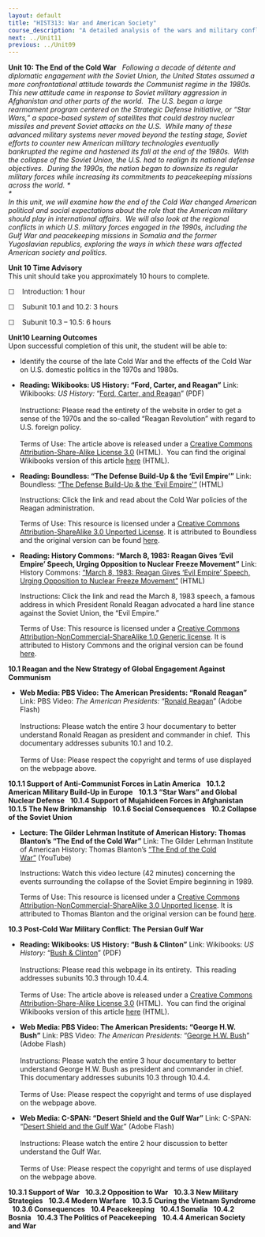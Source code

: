 ```yaml
---
layout: default
title: "HIST313: War and American Society"
course_description: "A detailed analysis of the wars and military conflicts that have shaped the social, political, and economic history of the United States from the colonial era to the present."
next: ../Unit11
previous: ../Unit09
---
```

**Unit 10: The End of the Cold War** <span id="10"></span> 
*Following a decade of détente and diplomatic engagement with the Soviet
Union, the United States assumed a more confrontational attitude towards
the Communist regime in the 1980s.  This new attitude came in response
to Soviet military aggression in Afghanistan and other parts of the
world.  The U.S. began a large rearmament program centered on the
Strategic Defense Initiative, or “Star Wars,” a space-based system of
satellites that could destroy nuclear missiles and prevent Soviet
attacks on the U.S.  While many of these advanced military systems never
moved beyond the testing stage, Soviet efforts to counter new American
military technologies eventually bankrupted the regime and hastened its
fall at the end of the 1980s.  With the collapse of the Soviet Union,
the U.S. had to realign its national defense objectives.  During the
1990s, the nation began to downsize its regular military forces while
increasing its commitments to peacekeeping missions across the
world. *  
 *             
 In this unit, we will examine how the end of the Cold War changed
American political and social expectations about the role that the
American military should play in international affairs.  We will also
look at the regional conflicts in which U.S. military forces engaged in
the 1990s, including the Gulf War and peacekeeping missions in Somalia
and the former Yugoslavian republics, exploring the ways in which these
wars affected American society and politics.*

**Unit 10 Time Advisory**  
This unit should take you approximately 10 hours to complete.

☐    Introduction: 1 hour

☐    Subunit 10.1 and 10.2: 3 hours

☐    Subunit 10.3 – 10.5: 6 hours

**Unit10 Learning Outcomes**  
Upon successful completion of this unit, the student will be able to:

-   <span class="Apple-style-span"
    style="line-height: normal; ">Identify the course of the late Cold
    War and the effects of the Cold War on U.S. domestic politics in the
    1970s and 1980s.</span>

-   **Reading: Wikibooks: US History: “Ford, Carter, and Reagan”**
    Link: Wikibooks: *US History:* “[Ford, Carter, and
    Reagan](https://resources.saylor.org/archived/wp-content/uploads/2011/03/US-History_Ford-Carter-Reagan.pdf)”
    (PDF)  
        
     Instructions: Please read the entirety of the website in order to
    get a sense of the 1970s and the so-called “Reagan Revolution” with
    regard to U.S. foreign policy.  
        
     Terms of Use: The article above is released under a [Creative
    Commons Attribution-Share-Alike License
    3.0](http://creativecommons.org/licenses/by-sa/3.0/) (HTML).  You
    can find the original Wikibooks version of this article
    [here](http://en.wikibooks.org/wiki/US_History/Ford_Carter_Reagan)
    (HTML).

-   **Reading: Boundless: “The Defense Build-Up & the ‘Evil Empire’”**
    Link: Boundless: [“The Defense Build-Up & the 'Evil
    Empire'“](https://www.boundless.com/history/conservative-turn-america-1968-1989/reagan-administration/defense-build-up-evil-empire/) (HTML)  
      
     Instructions: Click the link and read about the Cold War policies
    of the Reagan administration.  
      
     Terms of Use: This resource is licensed under a [Creative Commons
    Attribution-ShareAlike 3.0 Unported
    License](http://creativecommons.org/licenses/by-sa/3.0/). It is
    attributed to Boundless and the original version can be found
    [here](https://www.boundless.com/history/conservative-turn-america-1968-1989/reagan-administration/defense-build-up-evil-empire/).

-   **Reading: History Commons: “March 8, 1983: Reagan Gives ‘Evil
    Empire’ Speech, Urging Opposition to Nuclear Freeze Movement”**
    Link: History Commons: [“March 8, 1983: Reagan Gives ‘Evil Empire’
    Speech, Urging Opposition to Nuclear Freeze
    Movement”](http://www.historycommons.org/context.jsp?item=a030883evilempire#a030883evilempire) (HTML)  
      
     Instructions: Click the link and read the March 8, 1983 speech, a
    famous address in which President Ronald Reagan advocated a hard
    line stance against the Soviet Union, the “Evil Empire.”   
      
     Terms of Use: This resource is licensed under a [Creative Commons
    Attribution-NonCommercial-ShareAlike 1.0 Generic
    license](http://creativecommons.org/licenses/by-nc-sa/1.0/). It is
    attributed to History Commons and the original version can be found
    [here](http://www.historycommons.org/context.jsp?item=a030883evilempire#a030883evilempire).

**10.1 Reagan and the New Strategy of Global Engagement Against
Communism** <span id="10.1"></span> 
-   **Web Media: PBS Video: The American Presidents: “Ronald Reagan”**
    Link: PBS Video: *The American Presidents:* “[Ronald Reagan<span
    style="display: none;"> </span><span
    style="display: none;"> </span>](http://video.pbs.org/video/1094119478/)”<span
    style="display: none;"> </span><span style="display: none;"> </span>
    (Adobe Flash)  
        
     Instructions: Please watch the entire 3 hour documentary to better
    understand Ronald Reagan as president and commander in chief.  This
    documentary addresses subunits 10.1 and 10.2.  
        
     Terms of Use: Please respect the copyright and terms of use
    displayed on the webpage above.

**10.1.1 Support of Anti-Communist Forces in Latin America** <span
id="10.1.1"></span> 
**10.1.2 American Military Build-Up in Europe** <span
id="10.1.2"></span> 
**10.1.3 “Star Wars” and Global Nuclear Defense** <span
id="10.1.3"></span> 
**10.1.4 Support of Mujahideen Forces in Afghanistan** <span
id="10.1.4"></span> 
**10.1.5 The New Brinkmanship** <span id="10.1.5"></span> 
**10.1.6 Social Consequences** <span id="10.1.6"></span> 
**10.2 Collapse of the Soviet Union** <span id="10.2"></span> 
-   **Lecture: The Gilder Lehrman Institute of American History: Thomas
    Blanton’s “The End of the Cold War”**
    Link: The Gilder Lehrman Institute of American History: Thomas
    Blanton’s [“The End of the Cold
    War”](http://vimeo.com/21807730) (YouTube)  
      
     Instructions: Watch this video lecture (42 minutes) concerning the
    events surrounding the collapse of the Soviet Empire beginning in
    1989.  
      
     Terms of Use: This resource is licensed under a [Creative Commons
    Attribution-NonCommercial-ShareAlike 3.0 Unported
    license](http://creativecommons.org/licenses/by-nc-sa/3.0/). It is
    attributed to Thomas Blanton and the original version can be found
    [here](http://vimeo.com/21807730).

**10.3 Post-Cold War Military Conflict: The Persian Gulf War** <span
id="10.3"></span> 
-   **Reading: Wikibooks: US History: “Bush & Clinton”**
    Link: Wikibooks: *US History:* “[Bush &
    Clinton](https://resources.saylor.org/archived/wp-content/uploads/2011/03/Bush_Clinton.pdf)”
    (PDF)  
        
     Instructions: Please read this webpage in its entirety.  This
    reading addresses subunits 10.3 through 10.4.4.  
        
     Terms of Use: The article above is released under a [Creative
    Commons Attribution-Share-Alike License
    3.0](http://creativecommons.org/licenses/by-sa/3.0/) (HTML).  You
    can find the original Wikibooks version of this article
    [here](http://en.wikibooks.org/wiki/US_History/Bush_Clinton) (HTML).

-   **Web Media: PBS Video: The American Presidents: “George H.W.
    Bush”**
    Link: PBS Video: *The American Presidents:* “[George H.W.
    Bush](http://video.pbs.org/video/979907571/)” (Adobe Flash)  
        
     Instructions: Please watch the entire 3 hour documentary to better
    understand George H.W. Bush as president and commander in chief. 
    This documentary addresses subunits 10.3 through 10.4.4.  
        
     Terms of Use: Please respect the copyright and terms of use
    displayed on the webpage above.

-   **Web Media: C-SPAN: “Desert Shield and the Gulf War”**
    Link: C-SPAN: “[Desert Shield and the Gulf War<span
    style="display: none;"> </span><span
    style="display: none;"> </span>](http://www.c-spanvideo.org/program/80506-1)”
    <span style="display: none;"> </span><span
    style="display: none;"> </span>(Adobe Flash)  
        
     Instructions: Please watch the entire 2 hour discussion to better
    understand the Gulf War.  
        
     Terms of Use: Please respect the copyright and terms of use
    displayed on the webpage above.

**10.3.1 Support of War** <span id="10.3.1"></span> 
**10.3.2 Opposition to War** <span id="10.3.2"></span> 
**10.3.3 New Military Strategies** <span id="10.3.3"></span> 
**10.3.4 Modern Warfare** <span id="10.3.4"></span> 
**10.3.5 Curing the Vietnam Syndrome** <span id="10.3.5"></span> 
**10.3.6 Consequences** <span id="10.3.6"></span> 
**10.4 Peacekeeping** <span id="10.4"></span> 
**10.4.1 Somalia** <span id="10.4.1"></span> 
**10.4.2 Bosnia** <span id="10.4.2"></span> 
**10.4.3 The Politics of Peacekeeping** <span id="10.4.3"></span> 
**10.4.4 American Society and War** <span id="10.4.4"></span> 
